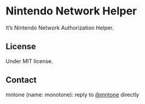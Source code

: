 # Nintendo Network Helper

It’s Nintendo Network Authorization Helper.

## License

Under MIT license.

## Contact

mntone (name: monotone): reply to [@mntone](https://twitter.com/mntone/) directly